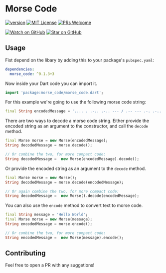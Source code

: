 # Morse Code

[![version][version-badge]][package]
[![MIT License][license-badge]][license]
[![PRs Welcome][prs-badge]](http://makeapullrequest.com)

[![Watch on GitHub][github-watch-badge]][github-watch]
[![Star on GitHub][github-star-badge]][github-star]

## Usage

Fist depend on the libary by adding this to your package's `pubspec.yaml`:

```yaml
dependencies:
  morse_code: ^0.1.3+3
```

Now inside your Dart code you can import it.

```dart
import 'package:morse_code/morse_code.dart';
```

For this example we're going to use the following morse code string:

```dart
final String encodedMessage = '.... . .-.. .-.. --- / .-- --- .-. .-.. -..';
```

There are two ways to decode a morse code string. Either provide the encoded string as an argument to the constructor, and call the `decode` method.

```dart
final Morse morse = new Morse(encodedMessage);
String decodedMessage = morse.decode();

// Or combine the two, for more compact code:
String decodedMessage =  new Morse(encodedMessage).decode();
```

Or provide the encoded string as an argument to the `decode` method.

```dart
final Morse morse = new Morse();
String decodedMessage = morse.decode(encodedMessage);

// Or again combine the two, for more compact code:
String decodedMessage =  new Morse().decode(encodedMessage);
```

You can also use the `encode` method to convert text to morse code.

```dart
final String message = 'Hello World';
final Morse morse = new Morse(message);
String encodedMessage = morse.encode();

// Or combine the two, for more compact code:
String encodedMessage =  new Morse(message).encode();
```

## Contributing

Feel free to open a PR with any suggetions!

[version-badge]: https://img.shields.io/badge/pub-v0.1.3+3-orange.svg
[package]: https://pub.dartlang.org/packages/morse_code
[license-badge]: https://img.shields.io/github/license/HofmannZ/morse-code.svg?style=flat-square
[license]: https://github.com/HofmannZ/morse-code/blob/master/LICENSE
[prs-badge]: https://img.shields.io/badge/PRs-welcome-brightgreen.svg?style=flat-square
[prs]: http://makeapullrequest.com
[github-watch-badge]: https://img.shields.io/github/watchers/HofmannZ/morse-code.svg?style=social
[github-watch]: https://github.com/HofmannZ/morse-code/watchers
[github-star-badge]: https://img.shields.io/github/stars/HofmannZ/morse-code.svg?style=social
[github-star]: https://github.com/HofmannZ/morse-code/stargazers
